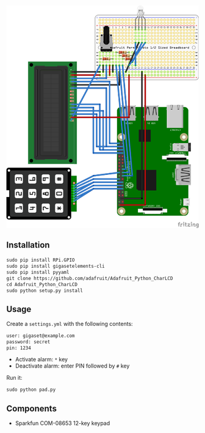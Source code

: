 ![Breadboard](https://raw.githubusercontent.com/phylor/gigaset-elements-keypad/master/docs/breadboard.png)

## Installation

    sudo pip install RPi.GPIO
    sudo pip install gigasetelements-cli
    sudo pip install pyyaml
    git clone https://github.com/adafruit/Adafruit_Python_CharLCD
    cd Adafruit_Python_CharLCD
    sudo python setup.py install

## Usage

Create a `settings.yml` with the following contents:

    user: gigaset@example.com
    password: secret
    pin: 1234

- Activate alarm: `*` key
- Deactivate alarm: enter PIN followed by `#` key

Run it:

    sudo python pad.py

## Components

- Sparkfun COM-08653 12-key keypad

